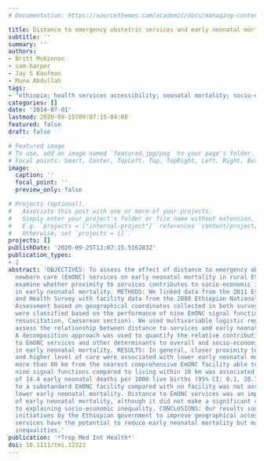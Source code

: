 ```yaml
---
# Documentation: https://sourcethemes.com/academic/docs/managing-content/

title: Distance to emergency obstetric services and early neonatal mortality in Ethiopia
subtitle: ''
summary: ''
authors:
- Britt McKinnon
- sam-harper
- Jay S Kaufman
- Muna Abdullah
tags:
- "ethiopia; health services accessibility; neonatal mortality; socio-economic factors"
categories: []
date: '2014-07-01'
lastmod: 2020-09-25T09:07:15-04:00
featured: false
draft: false

# Featured image
# To use, add an image named `featured.jpg/png` to your page's folder.
# Focal points: Smart, Center, TopLeft, Top, TopRight, Left, Right, BottomLeft, Bottom, BottomRight.
image:
  caption: ''
  focal_point: ''
  preview_only: false

# Projects (optional).
#   Associate this post with one or more of your projects.
#   Simply enter your project's folder or file name without extension.
#   E.g. `projects = ["internal-project"]` references `content/project/deep-learning/index.md`.
#   Otherwise, set `projects = []`.
projects: []
publishDate: '2020-09-25T13:07:15.516283Z'
publication_types:
- 2
abstract: 'OBJECTIVES: To assess the effect of distance to emergency obstetric and
  newborn care (EmONC) services on early neonatal mortality in rural Ethiopia and
  examine whether proximity to services contributes to socio-economic inequalities
  in early neonatal mortality. METHODS: We linked data from the 2011 Ethiopian Demographic
  and Health Survey with facility data from the 2008 Ethiopian National EmONC Needs
  Assessment based on geographical coordinates collected in both surveys. Health facilities
  were classified based on the performance of nine EmONC signal functions (e.g. neonatal
  resuscitation, Caesarean section). We used multivariable logistic regression to
  assess the relationship between distance to services and early neonatal mortality.
  A decomposition approach was used to quantify the relative contributions of distance
  to EmONC services and other determinants to overall and socio-economic inequality
  in early neonatal mortality. RESULTS: In general, closer proximity to EmONC services
  and higher level of care were associated with lower early neonatal mortality. Living
  more than 80 km from the nearest comprehensive EmONC facility able to perform all
  nine signal functions compared to living within 10 km was associated with an increase
  of 14.4 early neonatal deaths per 1000 live births (95% CI: 0.1, 28.7). Closer proximity
  to a substandard EmONC facility compared with no facility was not associated with
  lower early neonatal mortality. Distance to EmONC services was an important determinant
  of early neonatal mortality, although it did not make a significant contribution
  to explaining socio-economic inequality. CONCLUSIONS: Our results suggest that recent
  initiatives by the Ethiopian government to improve geographical access to EmONC
  services have the potential to reduce early neonatal mortality but may not affect
  inequalities.'
publication: '*Trop Med Int Health*'
doi: 10.1111/tmi.12323
---
```

